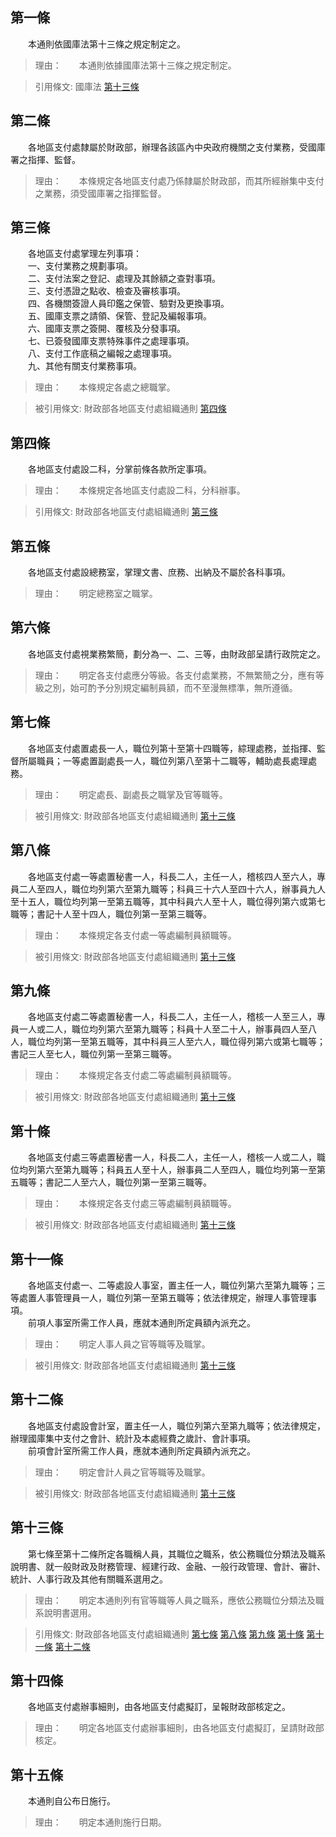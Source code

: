第一條 
-------
　　本通則依國庫法第十三條之規定制定之。  
> 理由：　　本通則依據國庫法第十三條之規定制定。

> 引用條文: 國庫法 [第十三條](../../財政金融/國庫/國庫法.md#第十三條-支出之集中辦理)



第二條 
-------
　　各地區支付處隸屬於財政部，辦理各該區內中央政府機關之支付業務，受國庫署之指揮、監督。  
> 理由：　　本條規定各地區支付處乃係隸屬於財政部，而其所經辦集中支付之業務，須受國庫署之指揮監督。



第三條 
-------
　　各地區支付處掌理左列事項：  
　　一、支付業務之規劃事項。  
　　二、支付法案之登記、處理及其餘額之查對事項。  
　　三、支付憑證之點收、檢查及審核事項。  
　　四、各機關簽證人員印鑑之保管、驗對及更換事項。  
　　五、國庫支票之請領、保管、登記及編報事項。  
　　六、國庫支票之簽開、覆核及分發事項。  
　　七、已簽發國庫支票特殊事件之處理事項。  
　　八、支付工作底稿之編報之處理事項。  
　　九、其他有關支付業務事項。  
> 理由：　　本條規定各處之總職掌。

> 被引用條文: 財政部各地區支付處組織通則 [第四條](../../人事其他/組織編制/財政部各地區支付處組織通則.md#第四條-)



第四條 
-------
　　各地區支付處設二科，分掌前條各款所定事項。  
> 理由：　　本條規定各地區支付處設二科，分科辦事。

> 引用條文: 財政部各地區支付處組織通則 [第三條](../../人事其他/組織編制/財政部各地區支付處組織通則.md#第三條-)



第五條 
-------
　　各地區支付處設總務室，掌理文書、庶務、出納及不屬於各科事項。  
> 理由：　　明定總務室之職掌。



第六條 
-------
　　各地區支付處視業務繁簡，劃分為一、二、三等，由財政部呈請行政院定之。  
> 理由：　　明定各支付處應分等級。各支付處業務，不無繁簡之分，應有等級之別，始可酌予分別規定編制員額，而不至漫無標準，無所遵循。



第七條 
-------
　　各地區支付處置處長一人，職位列第十至第十四職等，綜理處務，並指揮、監督所屬職員；一等處置副處長一人，職位列第八至第十二職等，輔助處長處理處務。  
> 理由：　　明定處長、副處長之職掌及官等職等。

> 被引用條文: 財政部各地區支付處組織通則 [第十三條](../../人事其他/組織編制/財政部各地區支付處組織通則.md#第十三條-)



第八條 
-------
　　各地區支付處一等處置秘書一人，科長二人，主任一人，稽核四人至六人，專員二人至四人，職位均列第六至第九職等；科員三十六人至四十六人，辦事員九人至十五人，職位均列第一至第五職等，其中科員六人至十人，職位得列第六或第七職等；書記十人至十四人，職位列第一至第三職等。  
> 理由：　　本條規定各支付處一等處編制員額職等。

> 被引用條文: 財政部各地區支付處組織通則 [第十三條](../../人事其他/組織編制/財政部各地區支付處組織通則.md#第十三條-)



第九條 
-------
　　各地區支付處二等處置秘書一人，科長二人，主任一人，稽核一人至三人，專員一人或二人，職位均列第六至第九職等；科員十人至二十人，辦事員四人至八人，職位均列第一至第五職等，其中科員三人至六人，職位得列第六或第七職等；書記三人至七人，職位列第一至第三職等。  
> 理由：　　本條規定各支付處二等處編制員額職等。

> 被引用條文: 財政部各地區支付處組織通則 [第十三條](../../人事其他/組織編制/財政部各地區支付處組織通則.md#第十三條-)



第十條 
-------
　　各地區支付處三等處置秘書一人，科長二人，主任一人，稽核一人或二人，職位均列第六至第九職等；科員五人至十人，辦事員二人至四人，職位均列第一至第五職等；書記二人至六人，職位列第一至第三職等。  
> 理由：　　本條規定各支付處三等處編制員額職等。

> 被引用條文: 財政部各地區支付處組織通則 [第十三條](../../人事其他/組織編制/財政部各地區支付處組織通則.md#第十三條-)



第十一條 
---------
　　各地區支付處一、二等處設人事室，置主任一人，職位列第六至第九職等；三等處置人事管理員一人，職位列第一至第五職等；依法律規定，辦理人事管理事項。  
　　前項人事室所需工作人員，應就本通則所定員額內派充之。  
> 理由：　　明定人事人員之官等職等及職掌。

> 被引用條文: 財政部各地區支付處組織通則 [第十三條](../../人事其他/組織編制/財政部各地區支付處組織通則.md#第十三條-)



第十二條 
---------
　　各地區支付處設會計室，置主任一人，職位列第六至第九職等；依法律規定，辦理國庫集中支付之會計、統計及本處經費之歲計、會計事項。  
　　前項會計室所需工作人員，應就本通則所定員額內派充之。  
> 理由：　　明定會計人員之官等職等及職掌。

> 被引用條文: 財政部各地區支付處組織通則 [第十三條](../../人事其他/組織編制/財政部各地區支付處組織通則.md#第十三條-)



第十三條 
---------
　　第七條至第十二條所定各職稱人員，其職位之職系，依公務職位分類法及職系說明書、就一般財政及財務管理、經建行政、金融、一般行政管理、會計、審計、統計、人事行政及其他有關職系選用之。  
> 理由：　　明定本通則列有官等職等人員之職系，應依公務職位分類法及職系說明書選用。

> 引用條文: 財政部各地區支付處組織通則 [第七條](../../人事其他/組織編制/財政部各地區支付處組織通則.md#第七條-) [第八條](../../人事其他/組織編制/財政部各地區支付處組織通則.md#第八條-) [第九條](../../人事其他/組織編制/財政部各地區支付處組織通則.md#第九條-) [第十條](../../人事其他/組織編制/財政部各地區支付處組織通則.md#第十條-) [第十一條](../../人事其他/組織編制/財政部各地區支付處組織通則.md#第十一條-) [第十二條](../../人事其他/組織編制/財政部各地區支付處組織通則.md#第十二條-)



第十四條 
---------
　　各地區支付處辦事細則，由各地區支付處擬訂，呈報財政部核定之。  
> 理由：　　明定各地區支付處辦事細則，由各地區支付處擬訂，呈請財政部核定。



第十五條 
---------
　　本通則自公布日施行。  
> 理由：　　明定本通則施行日期。